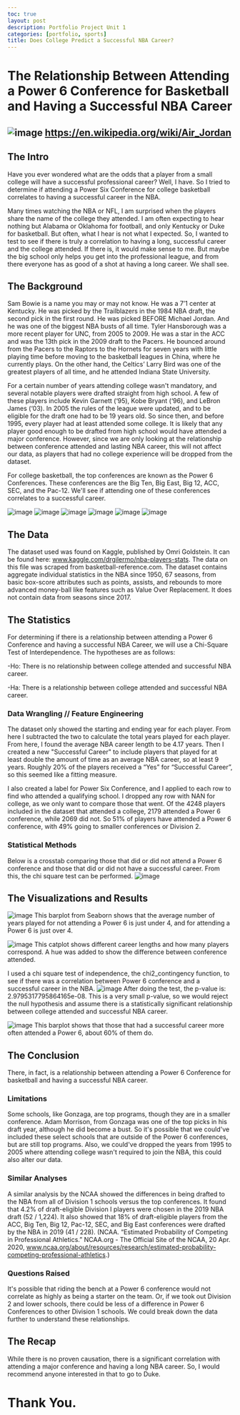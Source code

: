 ```yaml
---
toc: true
layout: post
description: Portfolio Project Unit 1
categories: [portfolio, sports]
title: Does College Predict a Successful NBA Career?
---
```

# The Relationship Between Attending a Power 6 Conference for Basketball and Having a Successful NBA Career
![image](https://user-images.githubusercontent.com/76409576/110174258-8054c300-7dc5-11eb-8003-9d0cd06df470.png)
https://en.wikipedia.org/wiki/Air_Jordan
---

## The Intro

Have you ever wondered what are the odds that a player from a small college will have a successful professional career? Well, I have. So I tried to determine if attending a Power Six Conference for college basketball correlates to having a successful career in the NBA. 

Many times watching the NBA or NFL, I am surprised when the players share the name of the college they attended. I am often expecting to hear nothing but Alabama or Oklahoma for football, and only Kentucky or Duke for basketball. But often, what I hear is not what I expected. So, I wanted to test to see if there is truly a correlation to having a long, successful career and the college attended. If there is, it would make sense to me. But maybe the big school only helps you get into the professional league, and from there everyone has as good of a shot at having a long career. We shall see.

## The Background

Sam Bowie is a name you may or may not know. He was a 7’1 center at Kentucky. He was picked by the Trailblazers in the 1984 NBA draft, the second pick in the first round. He was picked BEFORE Michael Jordan. And he was one of the biggest NBA busts of all time. Tyler Hansborough was a more recent player for UNC, from 2005 to 2009. He was a star in the ACC and was the 13th pick in the 2009 draft to the Pacers. He bounced around from the Pacers to the Raptors to the Hornets for seven years with little playing time before moving to the basketball leagues in China, where he currently plays. On the other hand, the Celtics’ Larry Bird was one of the greatest players of all time, and he attended Indiana State University.

For a certain number of years attending college wasn't mandatory, and several notable players were drafted straight from high school. A few of these players include Kevin Garnett (‘95), Kobe Bryant (‘96), and LeBron James (‘03). In 2005 the rules of the league were updated, and to be eligible for the draft one had to be 19 years old. So since then, and before 1995, every player had at least attended some college. It is likely that any player good enough to be drafted from high school would have attended a major conference. However, since we are only looking at the relationship between conference attended and lasting NBA career, this will not affect our data, as players that had no college experience will be dropped from the dataset.

For college basketball, the top conferences are known as the Power 6 Conferences. These conferences are the Big Ten, Big East, Big 12, ACC, SEC, and the Pac-12. We'll see if attending one of these conferences correlates to a successful career.

![image](https://user-images.githubusercontent.com/76409576/109572669-462cae00-7ab3-11eb-8aa7-e07c498c6723.png)
![image](https://user-images.githubusercontent.com/76409576/109572688-50e74300-7ab3-11eb-87da-44eb85519ec1.png)
![image](https://user-images.githubusercontent.com/76409576/109572625-33b27480-7ab3-11eb-981a-b03ec013b5d0.png)
![image](https://user-images.githubusercontent.com/76409576/109572799-77a57980-7ab3-11eb-8137-92e5553dac1b.png)
![image](https://user-images.githubusercontent.com/76409576/109572759-6492a980-7ab3-11eb-9cd0-459d1cb73de3.png)
![image](https://user-images.githubusercontent.com/76409576/109573051-ea165980-7ab3-11eb-9630-c1cbbbfd93c8.png)

## The Data

The dataset used was found on Kaggle, published by Omri Goldstein. It can be found here: www.kaggle.com/drgilermo/nba-players-stats. The data on this file was scraped from basketball-reference.com. The dataset contains aggregate individual statistics in the NBA since 1950, 67 seasons, from basic box-score attributes such as points, assists, and rebounds to more advanced money-ball like features such as Value Over Replacement. It does not contain data from seasons since 2017.

## The Statistics

For determining if there is a relationship between attending a Power 6 Conference and having a successful NBA Career, we will use a Chi-Square Test of Interdependence. The hypotheses are as follows:

-Ho: There is no relationship between college attended and successful NBA career.

-Ha: There is a relationship between college attended and successful NBA career.

### Data Wrangling // Feature Engineering
The dataset only showed the starting and ending year for each player. From here I subtracted the two to calculate the total years played for each player. From here, I found the average NBA career length to be 4.17 years. Then I created a new "Successful Career" to include players that played for at least double the amount of time as an average NBA career, so at least 9 years. Roughly 20% of the players received a “Yes” for “Successful Career”, so this seemed like a fitting measure.
 
I also created a label for Power Six Conference, and I applied to each row to find who attended a qualifying school. I dropped any row with NAN for college, as we only want to compare those that went. Of the 4248 players included in the dataset that attended a college, 2179 attended a Power 6 conference, while 2069 did not. So 51% of players have attended a Power 6 conference, with 49% going to smaller conferences or Division 2.

### Statistical Methods
Below is a crosstab comparing those that did or did not attend a Power 6 conference and those that did or did not have a successful career. From this, the chi square test can be performed.
![image](https://user-images.githubusercontent.com/76409576/109573760-edf6ab80-7ab4-11eb-93b8-4339b497846e.png)

## The Visualizations and Results
![image](https://user-images.githubusercontent.com/76409576/109405670-9d5a4380-7938-11eb-97f0-2fb18dc489a8.png)
This barplot from Seaborn shows that the average number of years played for not attending a Power 6 is just under 4, and for attending a Power 6 is just over 4.

![image](https://user-images.githubusercontent.com/76409576/109405682-a64b1500-7938-11eb-8a66-b5206be2b62d.png)
This catplot shows different career lengths and how many players correspond. A hue was added to show the difference between conference attended. 

I used a chi square test of independence, the chi2_contingency function, to see if there was a correlation between Power 6 conference and a successful career in the NBA. 
![image](https://user-images.githubusercontent.com/76409576/109573556-dfa88f80-7ab4-11eb-9fbf-f22549de1097.png)
After doing the test, the p-value is: 2.9795317795864165e-08. This is a very small p-value, so we would reject the null hypothesis and assume there is a statistically significant relationship between college attended and successful NBA career.

![image](https://user-images.githubusercontent.com/76409576/109405685-af3be680-7938-11eb-9d2d-be7e1f4a77ff.png)
This barplot shows that those that had a successful career more often attended a Power 6, about 60% of them do.

## The Conclusion

There, in fact, is a relationship between attending a Power 6 Conference for basketball and having a successful NBA career.

### Limitations
Some schools, like Gonzaga, are top programs, though they are in a smaller conference. Adam Morrison, from Gonzaga was one of the top picks in his draft year, although he did become a bust. So it's possible that we could've included these select schools that are outside of the Power 6 conferences, but are still top programs. Also, we could've dropped the years from 1995 to 2005 where attending college wasn't required to join the NBA, this could also alter our data. 

### Similar Analyses
A similar analysis by the NCAA showed the differences in being drafted to the NBA from all of Division 1 schools versus the top conferences. It found that 4.2% of draft-eligible Division I players were chosen in the 2019 NBA draft (52 / 1,224). It also showed that 18% of draft-eligible players from the ACC, Big Ten, Big 12, Pac-12, SEC, and Big East conferences were drafted by the NBA in 2019 (41 / 228). (NCAA. “Estimated Probability of Competing in Professional Athletics.” NCAA.org - The Official Site of the NCAA, 20 Apr. 2020, www.ncaa.org/about/resources/research/estimated-probability-competing-professional-athletics.)

### Questions Raised
It's possible that riding the bench at a Power 6 conference would not correlate as highly as being a starter on the team. Or, if we took out Division 2 and lower schools, there could be less of a difference in Power 6 Conferences to other Division 1 schools. We could break down the data further to understand these relationships. 

## The Recap

While there is no proven causation, there is a significant correlation with attending a major conference and having a long NBA career. So, I would recommend anyone interested in that to go to Duke.

# Thank You.


